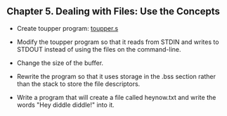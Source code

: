 ## Chapter 5. Dealing with Files: Use the Concepts

- Create toupper program: [toupper.s](toupper.s)

- Modify the toupper program so that it reads from STDIN and writes to STDOUT instead of using the files on the command-line.

- Change the size of the buffer.

- Rewrite the program so that it uses storage in the .bss section rather than the stack to store the file descriptors.

- Write a program that will create a file called heynow.txt and write the words "Hey diddle diddle!" into it.